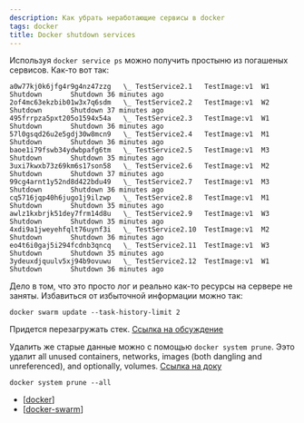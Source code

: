 ```yaml
---
description: Как убрать неработающие сервисы в docker
tags: docker
title: Docker shutdown services
---
```

Используя `docker service ps` можно получить простыню из погашеных сервисов. Как-то вот так:

```shell
a0w77kj0k6jfg4r9g4nz47zzg   \_ TestService2.1   TestImage:v1  W1  Shutdown       Shutdown 36 minutes ago
2of4mc63ekzbib01w3x7q6sdm   \_ TestService2.2   TestImage:v1  W2  Shutdown       Shutdown 37 minutes ago
495frrpza5pxt205o1594x54a   \_ TestService2.3   TestImage:v1  W1  Shutdown       Shutdown 36 minutes ago
57l0gsqd26u2e5gdj30w8mcn9   \_ TestService2.4   TestImage:v1  M1  Shutdown       Shutdown 36 minutes ago
baoe1i79fswb34ydwbpafg6tm   \_ TestService2.5   TestImage:v1  M3  Shutdown       Shutdown 35 minutes ago
3uxi7kwxb73z69km6s17son58   \_ TestService2.6   TestImage:v1  M2  Shutdown       Shutdown 37 minutes ago
99cg4arnt1y52nd8d422bdu49   \_ TestService2.7   TestImage:v1  M3  Shutdown       Shutdown 36 minutes ago
cq5716jqp40h6jugo1j9ilzwp   \_ TestService2.8   TestImage:v1  M1  Shutdown       Shutdown 35 minutes ago
awlz1kxbrjk51dey7frm14d8u   \_ TestService2.9   TestImage:v1  W3  Shutdown       Shutdown 35 minutes ago
4xdi9a1jweyehfqlt76uynf3i   \_ TestService2.10  TestImage:v1  M2  Shutdown       Shutdown 36 minutes ago
eo4t6i0gaj5i294fcdnb3qncq   \_ TestService2.11  TestImage:v1  W3  Shutdown       Shutdown 35 minutes ago
3ydeuxdjquulv5xj94b9ovuwu   \_ TestService2.12  TestImage:v1  W1  Shutdown       Shutdown 36 minutes ago
```

Дело в том, что это просто лог и реально как-то ресурсы на сервере не заняты. Избавиться от избыточной информации можно так:

```shell
docker swarm update --task-history-limit 2
```

Придется перезагружать стек. [Ссылка на обсуждение](https://stackoverflow.com/a/41754519/15966204)

Удалить же старые данные можно с помощью `docker system prune`. Ээто удалит all unused containers, networks, images (both dangling and unreferenced), and optionally, volumes. [Ссылка на доку](https://docs.docker.com/engine/reference/commandline/system_prune/)

```shell
docker system prune --all
```

- [[docker]]
- [[docker-swarm]]

[//begin]: # "Autogenerated link references for markdown compatibility"
[docker]: ../lists/docker "Docker"
[docker-swarm]: docker-swarm "Docker swarm"
[//end]: # "Autogenerated link references"